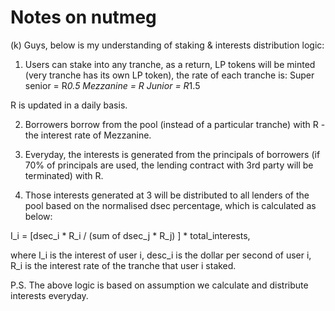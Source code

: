 # Notes on nutmeg
(k)
Guys, below is my understanding of staking & interests distribution logic:

1. Users can stake into any tranche, as a return, LP tokens will be minted (very tranche has its own LP token), the rate of each tranche is:
 Super senior = R*0.5
 Mezzanine = R
 Junior = R*1.5

R is updated in a daily basis.

2. Borrowers borrow from the pool (instead of a particular tranche) with R - the interest rate of Mezzanine. 

3. Everyday, the interests is generated from the principals of borrowers (if 70% of principals are used, the lending contract with 3rd party will be terminated) with R.

4. Those interests generated at 3 will be distributed to all lenders of the pool based on the normalised dsec percentage, which is calculated as below:

I_i = [dsec_i * R_i / (sum of dsec_j * R_j) ] * total_interests, 

where I_i is the interest of user i, desc_i is the dollar per second of user i, R_i is the interest rate of the tranche that user i staked. 

P.S. The above logic is based on assumption we calculate and distribute interests everyday.
